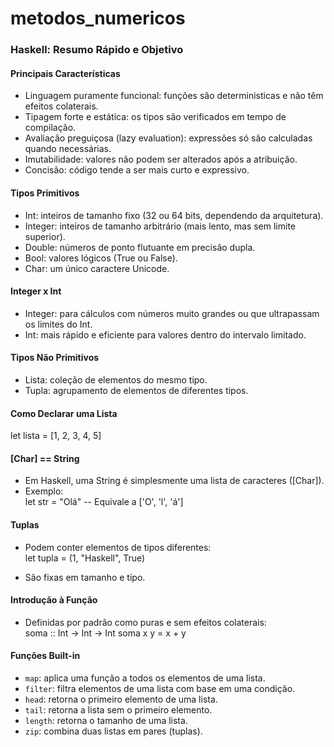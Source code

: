 # metodos_numericos


### Haskell: Resumo Rápido e Objetivo  

#### Principais Características  
- Linguagem puramente funcional: funções são deterministicas e não têm efeitos colaterais.  
- Tipagem forte e estática: os tipos são verificados em tempo de compilação.  
- Avaliação preguiçosa (lazy evaluation): expressões só são calculadas quando necessárias.  
- Imutabilidade: valores não podem ser alterados após a atribuição.  
- Concisão: código tende a ser mais curto e expressivo.  

#### Tipos Primitivos  
- Int: inteiros de tamanho fixo (32 ou 64 bits, dependendo da arquitetura).  
- Integer: inteiros de tamanho arbitrário (mais lento, mas sem limite superior).  
- Double: números de ponto flutuante em precisão dupla.  
- Bool: valores lógicos (True ou False).  
- Char: um único caractere Unicode.  

#### Integer x Int  
- Integer: para cálculos com números muito grandes ou que ultrapassam os limites do Int.  
- Int: mais rápido e eficiente para valores dentro do intervalo limitado.  

#### Tipos Não Primitivos  
- Lista: coleção de elementos do mesmo tipo.  
- Tupla: agrupamento de elementos de diferentes tipos.  

#### Como Declarar uma Lista  
let lista = [1, 2, 3, 4, 5]

#### [Char] == String  
- Em Haskell, uma String é simplesmente uma lista de caracteres ([Char]).  
- Exemplo:  
    let str = "Olá"  -- Equivale a ['O', 'l', 'á']
  

#### Tuplas  
- Podem conter elementos de tipos diferentes:  
    let tupla = (1, "Haskell", True)
    
- São fixas em tamanho e tipo.  

#### Introdução à Função  
- Definidas por padrão como puras e sem efeitos colaterais:  
    soma :: Int -> Int -> Int
  soma x y = x + y
  

#### Funções Built-in  
- `map`: aplica uma função a todos os elementos de uma lista.  
- `filter`: filtra elementos de uma lista com base em uma condição.  
- `head`: retorna o primeiro elemento de uma lista.  
- `tail`: retorna a lista sem o primeiro elemento.  
- `length`: retorna o tamanho de uma lista.  
- `zip`: combina duas listas em pares (tuplas).